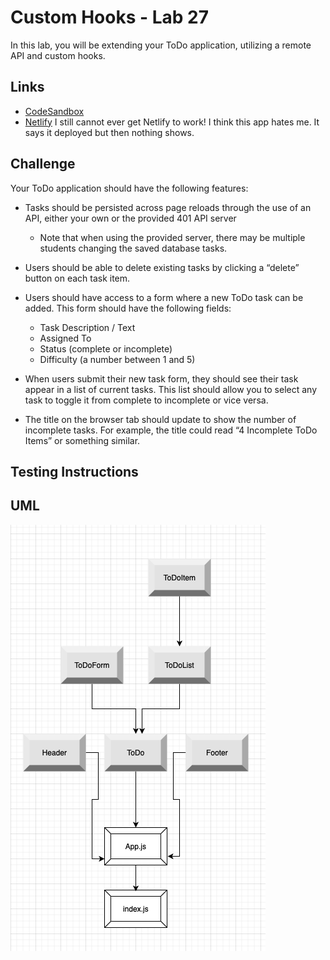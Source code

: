 # Custom Hooks - Lab 27

In this lab, you will be extending your ToDo application, utilizing a remote API and custom hooks.
    
## Links
    
- [CodeSandbox](https://codesandbox.io/live/ER6xQk)
- [Netlify](https://hopeful-hermann-f924b5.netlify.app/)
 I still cannot ever get Netlify to work! I think this app hates me. It says it deployed but then nothing shows. 
    
## Challenge
    
Your ToDo application should have the following features:

* Tasks should be persisted across page reloads through the use of an API, either your own or the provided 401 API server 
    * Note that when using the provided server, there may be multiple students changing the saved database tasks.

* Users should be able to delete existing tasks by clicking a “delete” button on each task item.

* Users should have access to a form where a new ToDo task can be added. This form should have the following fields:
    * Task Description / Text
    * Assigned To
    * Status (complete or incomplete)
    * Difficulty (a number between 1 and 5)

* When users submit their new task form, they should see their task appear in a list of current tasks. This list should allow you to select any task to toggle it from complete to incomplete or vice versa.

* The title on the browser tab should update to show the number of incomplete tasks. For example, the title could read “4 Incomplete ToDo Items” or something similar.
    
## Testing Instructions
    

## UML
![lab-26-uml](https://github.com/daniel-nguyen-401-advanced-javascript/lab-26/blob/lab-setup/src/assets/lab-26-uml.png)
